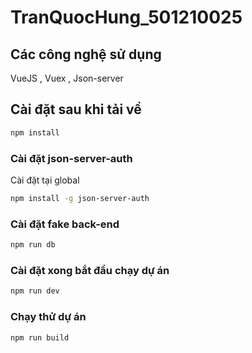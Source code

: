 # TranQuocHung_501210025

## Các công nghệ sử dụng

VueJS , Vuex , Json-server

## Cài đặt sau khi tải về
```sh
npm install
```
### Cài đặt json-server-auth
Cài đặt tại global

```sh
npm install -g json-server-auth
```

### Cài đặt fake back-end

```sh
npm run db
```

### Cài đặt xong bắt đầu chạy dự án

```sh
npm run dev
```

### Chạy thử dự án

```sh
npm run build
```
